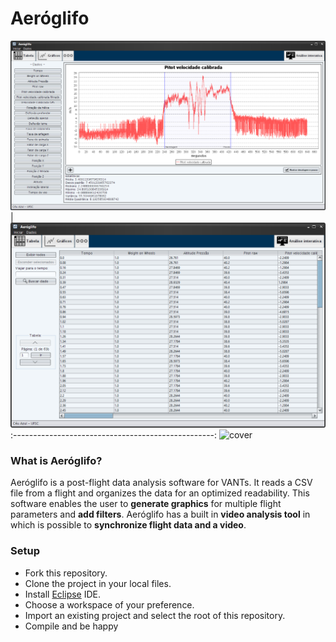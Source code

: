 # Aeróglifo

![](https://github.com/CeuAzul/Aeroglifo/blob/master/assets/graphs.png)  |  ![](https://github.com/CeuAzul/Aeroglifo/blob/master/assets/table.png)
:--------------------------------------------------:
![cover](https://github.com/CeuAzul/Aeroglifo/blob/master/assets/Mainscreen.gif) 

### What is Aeróglifo?
Aeróglifo is a post-flight data analysis software for VANTs. It reads a CSV file from a flight and organizes the data for an optimized readability. This software enables the user to **generate graphics** for multiple flight parameters and **add filters**. Aeróglifo has a built in **video analysis tool** in which is possible to **synchronize flight data and a video**.

### Setup

- Fork this repository.
- Clone the project in your local files.
- Install [Eclipse](https://www.eclipse.org) IDE.
- Choose a workspace of your preference.
- Import an existing project and select the root of this repository.
- Compile and be happy
